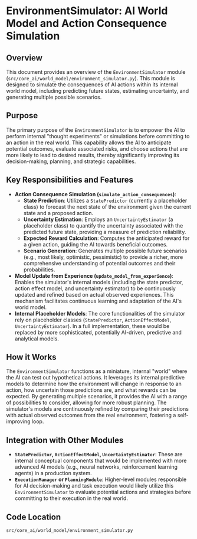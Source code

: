 # EnvironmentSimulator: AI World Model and Action Consequence Simulation

## Overview

This document provides an overview of the `EnvironmentSimulator` module (`src/core_ai/world_model/environment_simulator.py`). This module is designed to simulate the consequences of AI actions within its internal world model, including predicting future states, estimating uncertainty, and generating multiple possible scenarios.

## Purpose

The primary purpose of the `EnvironmentSimulator` is to empower the AI to perform internal "thought experiments" or simulations before committing to an action in the real world. This capability allows the AI to anticipate potential outcomes, evaluate associated risks, and choose actions that are more likely to lead to desired results, thereby significantly improving its decision-making, planning, and strategic capabilities.

## Key Responsibilities and Features

*   **Action Consequence Simulation (`simulate_action_consequences`)**:
    *   **State Prediction**: Utilizes a `StatePredictor` (currently a placeholder class) to forecast the next state of the environment given the current state and a proposed action.
    *   **Uncertainty Estimation**: Employs an `UncertaintyEstimator` (a placeholder class) to quantify the uncertainty associated with the predicted future state, providing a measure of prediction reliability.
    *   **Expected Reward Calculation**: Computes the anticipated reward for a given action, guiding the AI towards beneficial outcomes.
    *   **Scenario Generation**: Generates multiple possible future scenarios (e.g., most likely, optimistic, pessimistic) to provide a richer, more comprehensive understanding of potential outcomes and their probabilities.
*   **Model Update from Experience (`update_model_from_experience`)**: Enables the simulator's internal models (including the state predictor, action effect model, and uncertainty estimator) to be continuously updated and refined based on actual observed experiences. This mechanism facilitates continuous learning and adaptation of the AI's world model.
*   **Internal Placeholder Models**: The core functionalities of the simulator rely on placeholder classes (`StatePredictor`, `ActionEffectModel`, `UncertaintyEstimator`). In a full implementation, these would be replaced by more sophisticated, potentially AI-driven, predictive and analytical models.

## How it Works

The `EnvironmentSimulator` functions as a miniature, internal "world" where the AI can test out hypothetical actions. It leverages its internal predictive models to determine how the environment will change in response to an action, how uncertain those predictions are, and what rewards can be expected. By generating multiple scenarios, it provides the AI with a range of possibilities to consider, allowing for more robust planning. The simulator's models are continuously refined by comparing their predictions with actual observed outcomes from the real environment, fostering a self-improving loop.

## Integration with Other Modules

*   **`StatePredictor`, `ActionEffectModel`, `UncertaintyEstimator`**: These are internal conceptual components that would be implemented with more advanced AI models (e.g., neural networks, reinforcement learning agents) in a production system.
*   **`ExecutionManager` or `PlanningModule`**: Higher-level modules responsible for AI decision-making and task execution would likely utilize this `EnvironmentSimulator` to evaluate potential actions and strategies before committing to their execution in the real world.

## Code Location

`src/core_ai/world_model/environment_simulator.py`